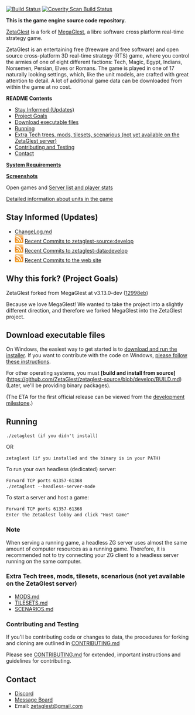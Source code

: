 [![Build Status](https://travis-ci.org/ZetaGlest/zetaglest-source.svg?branch=develop)](https://travis-ci.org/ZetaGlest/zetaglest-source)
[![Coverity Scan Build Status](https://scan.coverity.com/projects/16606/badge.svg)](https://scan.coverity.com/projects/zetaglest)

**This is the game engine source code repository.**

[ZetaGlest](https://zetaglest.github.io/docs/) is a fork of [MegaGlest](http://megaglest.org/),
a libre software cross platform real-time strategy game.

ZetaGlest is an entertaining free (freeware and free software) and open
source cross-platform 3D real-time strategy (RTS) game, where you
control the armies of one of eight different factions: Tech, Magic,
Egypt, Indians, Norsemen, Persian, Elves or Romans. The game is played
in one of 17 naturally looking settings, which, like the unit models,
are crafted with great attention to detail. A lot of additional game
data can be downloaded from within the game at no cost.

**README Contents**

* [Stay Informed (Updates)](https://github.com/ZetaGlest/zetaglest-source#stay-informed-updates)
* [Project Goals](https://github.com/ZetaGlest/zetaglest-source#why-this-fork-project-goals)
* [Download executable files](https://github.com/ZetaGlest/zetaglest-source#download-executable-files)
* [Running](https://github.com/ZetaGlest/zetaglest-source#running)
* [Extra Tech trees, mods, tilesets, scenarious (not yet available on the ZetaGlest server)](https://github.com/ZetaGlest/zetaglest-source#extra-tech-trees-mods-tilesets-scenarious-not-yet-available-on-the-zetaglest-server)
* [Contributing and Testing](https://github.com/ZetaGlest/zetaglest-source#contributing-and-testing)
* [Contact](https://github.com/ZetaGlest/zetaglest-source#contact)

**[System Requirements](https://zetaglest.github.io/docs/system_requirements.html)**

**[Screenshots](https://github.com/ZetaGlest/screenshots)**

Open games and [Server list and player stats](https://zetaglest.dreamhosters.com/)

[Detailed information about units in the game](https://zetaglest.github.io/)

## Stay Informed (Updates)

* [ChangeLog.md](https://github.com/ZetaGlest/zetaglest-source/blob/develop/ChangeLog.md)<br >
* [![RSS](rss_23x23.jpeg)](https://github.com/ZetaGlest/zetaglest-source/commits/develop.atom)
[Recent Commits to zetaglest-source:develop](https://github.com/ZetaGlest/zetaglest-source/commits/develop.atom)<br >
* [![RSS](rss_23x23.jpeg)](https://github.com/ZetaGlest/zetaglest-data/commits/develop.atom)
[Recent Commits to zetaglest-data:develop](https://github.com/ZetaGlest/zetaglest-data/commits/develop.atom)<br >
* [![RSS](rss_23x23.jpeg)](https://github.com/ZetaGlest/zetaglest.github.io/commits/master.atom)
[Recent Commits to the web site](https://github.com/ZetaGlest/zetaglest.github.io/commits/master.atom)

## Why this fork? (Project Goals)

ZetaGlest forked from MegaGlest at v3.13.0-dev ([12998eb](https://github.com/ZetaGlest/zetaglest-source/commit/12998eb10f6447ac89a45d1e6d76f17946647b7a))

Because we love MegaGlest! We wanted to take the project into a
slightly different direction, and therefore we forked MegaGlest into
the ZetaGlest project.

## Download executable files

On Windows, the easiest way to get started is to [download and run the
installer](https://github.com/ZetaGlest/windows-installer). If you want
to contribute with the code on Windows, [please follow these
instructions](https://github.com/ZetaGlest/zetaglest-source/blob/develop/mk/windows/README.md).

For other operating systems, you must **[build and install from
source]**(https://github.com/ZetaGlest/zetaglest-source/blob/develop/BUILD.md)
(Later, we'll be providing binary packages).

(The ETA for the first official release can be viewed from the [development
milestone](https://github.com/ZetaGlest/zetaglest-source/milestone/1).)

## Running

    ./zetaglest (if you didn't install)

OR

    zetaglest (if you installed and the binary is in your PATH)

To run your own headless (dedicated) server:

    Forward TCP ports 61357-61368
    ./zetaglest --headless-server-mode

To start a server and host a game:

    Forward TCP ports 61357-61368
    Enter the ZetaGlest lobby and click "Host Game"

### Note

When serving a running game, a headless ZG server uses almost the
same amount of computer resources as a running game. Therefore, it is
recommended not to try connecting your ZG client to a headless server
running on the same computer.

### Extra Tech trees, mods, tilesets, scenarious (not yet available on the ZetaGlest server)

* [MODS.md](https://github.com/ZetaGlest/zetaglest-data/blob/develop/MODS.md)
* [TILESETS.md](https://github.com/ZetaGlest/zetaglest-data/blob/develop/TILESETS.md)
* [SCENARIOS.md](https://github.com/ZetaGlest/zetaglest-data/blob/develop/SCENARIOS.md)

### Contributing and Testing

If you'll be contributing code or changes to data, the procedures for
forking and cloning are outlined in [CONTRIBUTING.md](https://github.com/ZetaGlest/zetaglest-source/blob/develop/CONTRIBUTING.md)

Please see [CONTRIBUTING.md](https://github.com/ZetaGlest/zetaglest-source/blob/develop/CONTRIBUTING.md)
for extended, important instructions and guidelines for contributing.

## Contact

* [Discord](https://discord.gg/WaAaXS7)
* [Message Board](https://groups.google.com/forum/#!forum/zetaglest)
* Email: zetaglest@gmail.com
